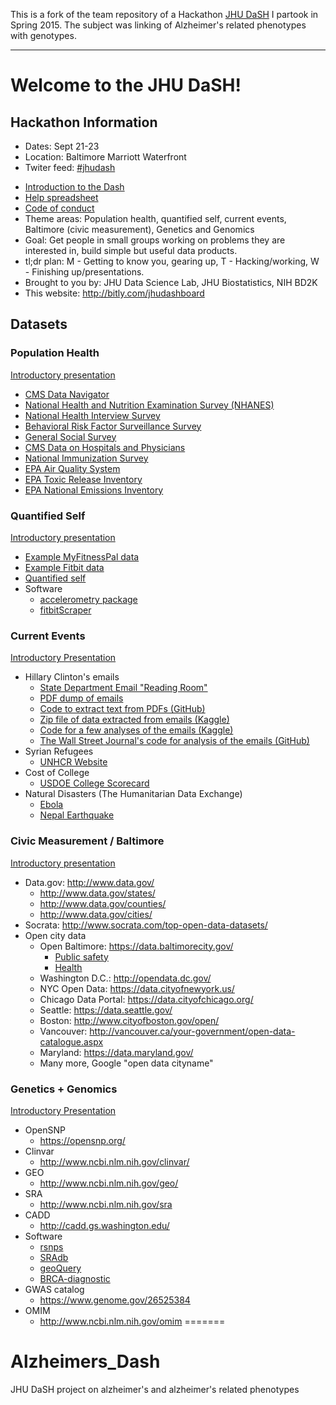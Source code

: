 This is a fork of the team repository of a Hackathon [JHU DaSH](https://datascience.nih.gov/bd2k/events/JHU_DaSH) I partook in Spring 2015. The subject was linking of Alzheimer's related phenotypes with genotypes. 

-----------------------------

# Welcome to the JHU DaSH!

## Hackathon Information

* Dates: Sept 21-23
* Location: Baltimore Marriott Waterfront
* Twiter feed: <a class="twitter-timeline" href="https://twitter.com/hashtag/jhudash" data-widget-id="644941046317752320">#jhudash</a>
<script>!function(d,s,id){var js,fjs=d.getElementsByTagName(s)[0],p=/^http:/.test(d.location)?'http':'https';if(!d.getElementById(id)){js=d.createElement(s);js.id=id;js.src=p+"://platform.twitter.com/widgets.js";fjs.parentNode.insertBefore(js,fjs);}}(document,"script","twitter-wjs");</script>
* [Introduction to the Dash](https://docs.google.com/presentation/d/1iNVvjf-LOWU9jAx2B9ZdsEiy0WvMyS0qVwx5yAa6Pgk/edit?usp=sharing)
* [Help spreadsheet](https://docs.google.com/spreadsheets/d/1F9jbKigSpTZGwseZ4ySf3VPmRWPWX_U2r0ohcF-eteE/edit?usp=sharing)
* [Code of conduct](code-of-conduct.md)
* Theme areas: Population health, quantified self, current events, Baltimore (civic measurement), Genetics and Genomics
* Goal: Get people in small groups working on problems they are interested in, build simple but useful data products. 
* tl;dr plan: M - Getting to know you, gearing up, T - Hacking/working, W - Finishing up/presentations. 
* Brought to you by: JHU Data Science Lab, JHU Biostatistics, NIH BD2K
* This website: http://bitly.com/jhudashboard


## Datasets


### Population Health


[Introductory presentation](https://docs.google.com/presentation/d/1EUUYCNJDPa9TE6a9tlgqpGi8Ky0McOFPTVehn85D83s/edit?usp=sharing)

- [CMS Data Navigator](http://dnav.cms.gov/)
- [National Health and Nutrition Examination Survey (NHANES)](http://www.cdc.gov/nchs/nhanes.htm)
- [National Health Interview Survey](http://www.cdc.gov/nchs/nhis.htm)
- [Behavioral Risk Factor Surveillance Survey](http://www.cdc.gov/brfss/data_documentation/index.htm)
- [General Social Survey](http://www3.norc.org/GSS+Website)
- [CMS Data on Hospitals and Physicians](https://data.medicare.gov)
- [National Immunization Survey](http://www.cdc.gov/nchs/nis/data_files.htm)
- [EPA Air Quality System](http://aqsdr1.epa.gov/aqsweb/aqstmp/airdata/download_files.html)
- [EPA Toxic Release Inventory](http://www2.epa.gov/toxics-release-inventory-tri-program/tri-data-and-tools)
- [EPA National Emissions Inventory](http://www3.epa.gov/ttn/chief/eiinformation.html)

### Quantified Self

[Introductory presentation](https://docs.google.com/presentation/d/1chlNAP8Awb0uaBqXJsqN5l_fqHD6y9MWA6Xxl-T4Sfo/edit?usp=sharing)

- [Example MyFitnessPal data](http://bit.ly/1NEtfSa)
- [Example Fitbit data](http://bit.ly/1j1gp5b)
- [Quantified self](http://quantifiedself.com/)
- Software
  * [accelerometry package](https://cran.r-project.org/web/packages/accelerometry/accelerometry.pdf)
  * [fitbitScraper](https://github.com/corynissen/fitbitScraper)

### Current Events

[Introductory Presentation](https://docs.google.com/presentation/d/1a-zAgYn-JF_Ro4SbEF18b1bQY5dgaP1FxdpMutx2uEk/edit?usp=sharing)

- Hillary Clinton's emails
  - [State Department Email "Reading Room"](https://foia.state.gov/Search/Results.aspx?collection=Clinton_Email)
  - [PDF dump of emails](https://s3-us-west-2.amazonaws.com/nationaljournal/HRC-emails/HRC_june_combined.pdf)
  - [Code to extract text from PDFs (GitHub)](https://github.com/benhamner/hillary-clinton-emails)
  - [Zip file of data extracted from emails (Kaggle)](https://www.kaggle.com/c/hillary-clinton-emails/data)
  - [Code for a few analyses of the emails (Kaggle)](https://www.kaggle.com/c/hillary-clinton-emails/scripts)
  - [The Wall Street Journal's code for analysis of the emails (GitHub)](https://github.com/wsjdata/clinton-email-cruncher)
- Syrian Refugees
  - [UNHCR Website](http://data.unhcr.org/syrianrefugees/regional.php)
- Cost of College
  - [USDOE College Scorecard](https://collegescorecard.ed.gov/data/)
- Natural Disasters (The Humanitarian Data Exchange)
  - [Ebola](https://data.hdx.rwlabs.org/search?sort=views_recent+desc&ext_indicator=0&q=ebola)
  - [Nepal Earthquake](https://data.hdx.rwlabs.org/search?sort=views_recent+desc&ext_indicator=0&q=nepal)

### Civic Measurement / Baltimore

[Introductory presentation](https://docs.google.com/presentation/d/1QTiNzyo1LZXjoA6MeaADtYAg1xo3SzyeJFkr1wgK90Q/edit?usp=sharing)

- Data.gov: http://www.data.gov/
  - http://www.data.gov/states/
  - http://www.data.gov/counties/
  - http://www.data.gov/cities/
- Socrata: http://www.socrata.com/top-open-data-datasets/
- Open city data
  - Open Baltimore: https://data.baltimorecity.gov/
    - [Public safety](https://data.baltimorecity.gov/browse?category=Public%20Safety)
    - [Health](https://data.baltimorecity.gov/browse?category=Health)
  - Washington D.C.: http://opendata.dc.gov/
  - NYC Open Data: https://data.cityofnewyork.us/
  - Chicago Data Portal: https://data.cityofchicago.org/
  - Seattle: https://data.seattle.gov/
  - Boston: http://www.cityofboston.gov/open/
  - Vancouver: http://vancouver.ca/your-government/open-data-catalogue.aspx
  - Maryland: https://data.maryland.gov/
  - Many more, Google "open data cityname"


### Genetics + Genomics

[Introductory Presentation](https://docs.google.com/presentation/d/1KRpx-LEnRSMaLhcWI-GNXQwT6uO4RwwWPYgkAOQ-1GU/edit?usp=sharing)

- OpenSNP
  * https://opensnp.org/
- Clinvar
  * http://www.ncbi.nlm.nih.gov/clinvar/
- GEO
  * http://www.ncbi.nlm.nih.gov/geo/
- SRA
  * http://www.ncbi.nlm.nih.gov/sra
- CADD
  * http://cadd.gs.washington.edu/
- Software
  * [rsnps](https://cran.r-project.org/web/packages/rsnps/index.html)
  * [SRAdb](https://www.bioconductor.org/packages/release/bioc/html/SRAdb.html)
  * [geoQuery](http://bioconductor.org/packages/release/bioc/html/GEOquery.html)
  * [BRCA-diagnostic](http://cbcb.umd.edu/software/BRCA-diagnostic/)
- GWAS catalog
  * https://www.genome.gov/26525384
- OMIM
  * http://www.ncbi.nlm.nih.gov/omim
=======
# Alzheimers_Dash
JHU DaSH project on alzheimer's and alzheimer's related phenotypes

